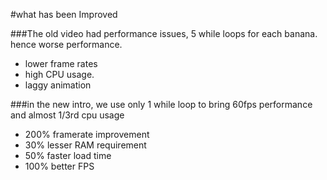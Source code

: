 #what has been Improved

###The old video had performance issues,
5 while loops for each banana. hence worse performance.
- lower frame rates 
- high CPU usage.
- laggy animation

###in the new intro, 
we use only 1 while loop to bring 60fps performance and almost 1/3rd cpu usage
- 200% framerate improvement
- 30% lesser RAM requirement
- 50% faster load time
- 100% better FPS